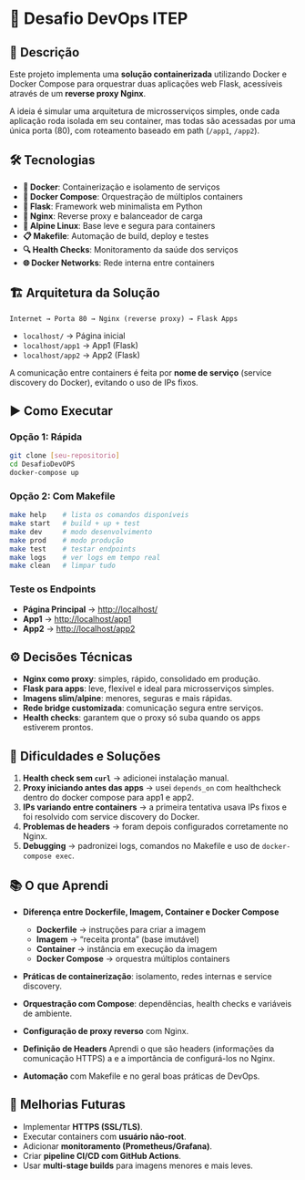 # 🚀 Desafio DevOps ITEP 

## 📌 Descrição  
Este projeto implementa uma **solução containerizada** utilizando Docker e Docker Compose para orquestrar duas aplicações web Flask, acessíveis através de um **reverse proxy Nginx**.  

A ideia é simular uma arquitetura de microsserviços simples, onde cada aplicação roda isolada em seu container, mas todas são acessadas por uma única porta (80), com roteamento baseado em path (`/app1`, `/app2`).  

## 🛠️ Tecnologias  

- **🐳 Docker**: Containerização e isolamento de serviços  
- **🎼 Docker Compose**: Orquestração de múltiplos containers  
- **🐍 Flask**: Framework web minimalista em Python  
- **🔄 Nginx**: Reverse proxy e balanceador de carga  
- **🐧 Alpine Linux**: Base leve e segura para containers  
- **📋 Makefile**: Automação de build, deploy e testes  
- **🔍 Health Checks**: Monitoramento da saúde dos serviços  
- **🌐 Docker Networks**: Rede interna entre containers  

## 🏗️ Arquitetura da Solução  

```
Internet → Porta 80 → Nginx (reverse proxy) → Flask Apps
```

- `localhost/` → Página inicial  
- `localhost/app1` → App1 (Flask)  
- `localhost/app2` → App2 (Flask)  

A comunicação entre containers é feita por **nome de serviço** (service discovery do Docker), evitando o uso de IPs fixos.  

## ▶️ Como Executar  

### Opção 1: Rápida  
```bash
git clone [seu-repositorio]
cd DesafioDevOPS
docker-compose up
```

### Opção 2: Com Makefile  
```bash
make help    # lista os comandos disponíveis
make start   # build + up + test
make dev     # modo desenvolvimento
make prod    # modo produção
make test    # testar endpoints
make logs    # ver logs em tempo real
make clean   # limpar tudo
```

### Teste os Endpoints  
- **Página Principal** → [http://localhost/](http://localhost/)  
- **App1** → [http://localhost/app1](http://localhost/app1)  
- **App2** → [http://localhost/app2](http://localhost/app2)  

## ⚙️ Decisões Técnicas  

- **Nginx como proxy**: simples, rápido, consolidado em produção.  
- **Flask para apps**: leve, flexível e ideal para microsserviços simples.  
- **Imagens slim/alpine**: menores, seguras e mais rápidas.  
- **Rede bridge customizada**: comunicação segura entre serviços.  
- **Health checks**: garantem que o proxy só suba quando os apps estiverem prontos.  

## 🚧 Dificuldades e Soluções  

1. **Health check sem `curl`** → adicionei instalação manual.  
2. **Proxy iniciando antes das apps** → usei `depends_on` com healthcheck dentro do docker compose para app1 e app2.  
3. **IPs variando entre containers** → a primeira tentativa usava IPs fixos e foi resolvido com service discovery do Docker.  
4. **Problemas de headers** → foram depois configurados corretamente no Nginx.  
5. **Debugging** → padronizei logs, comandos no Makefile e uso de `docker-compose exec`.  

## 📚 O que Aprendi  

- **Diferença entre Dockerfile, Imagem, Container e Docker Compose**  
  - **Dockerfile** → instruções para criar a imagem  
  - **Imagem** → “receita pronta” (base imutável)  
  - **Container** → instância em execução da imagem  
  - **Docker Compose** → orquestra múltiplos containers  

- **Práticas de containerização**: isolamento, redes internas e service discovery.  
- **Orquestração com Compose**: dependências, health checks e variáveis de ambiente.  
- **Configuração de proxy reverso** com Nginx. 
- **Definição de Headers** Aprendi o que são headers (informações da comunicação HTTPS) a e a importância de configurá-los no Nginx. 
- **Automação** com Makefile e no geral boas práticas de DevOps.  

## 🔮 Melhorias Futuras  

- Implementar **HTTPS (SSL/TLS)**.  
- Executar containers com **usuário não-root**.  
- Adicionar **monitoramento (Prometheus/Grafana)**.  
- Criar **pipeline CI/CD com GitHub Actions**.  
- Usar **multi-stage builds** para imagens menores e mais leves.  